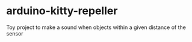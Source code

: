 # arduino-kitty-repeller
Toy project to make a sound when objects within a given distance of the sensor
